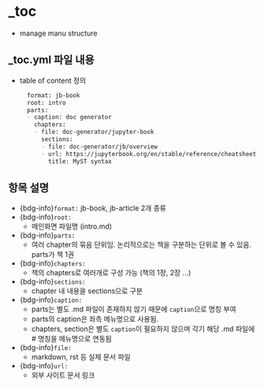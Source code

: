 # _toc
* manage manu structure

## _toc.yml 파일 내용
* table of content 정의
  ```md
    format: jb-book
    root: intro
    parts:
    - caption: doc generator
      chapters:
      - file: doc-generator/jupyter-book
        sections:
        - file: doc-generator/jb/overview
        - url: https://jupyterbook.org/en/stable/reference/cheatsheet.html
          title: MyST syntax
  ```
## 항목 설명
* {bdg-info}`format:` jb-book, jb-article 2개 종류 
* {bdg-info}`root:` 
  * 메인화면 파일명 (intro.md)
* {bdg-info}`parts:` 
  * 여러 chapter의 묶음 단위임. 논리적으로는 책을 구분하는 단위로 볼 수 있음. parts가 책 1권
* {bdg-info}`chapters:` 
  * 책의 chapters로 여러개로 구성 가능 (책의 1장, 2장 ...)
* {bdg-info}`sections:` 
  * chapter 내 내용을 sections으로 구분 
* {bdg-info}`caption:` 
  * parts는 별도 .md 파일이 존재하지 않기 때문에 `caption`으로 명칭 부여
  * parts의 caption은 좌측 메뉴명으로 사용됨.
  * chapters, section은 별도 `caption`이 필요하지 않으며 각기 해당 .md 파일에 # 명칭을 메뉴명으로 연동됨 
* {bdg-info}`file:` 
  * markdown, rst 등 실제 문서 파일
* {bdg-info}`url:` 
  * 외부 사이트 문서 링크
